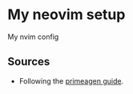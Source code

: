 # My neovim setup
My nvim config

## Sources

- Following the [primeagen guide](https://www.youtube.com/watch?v=w7i4amO_zaE).
